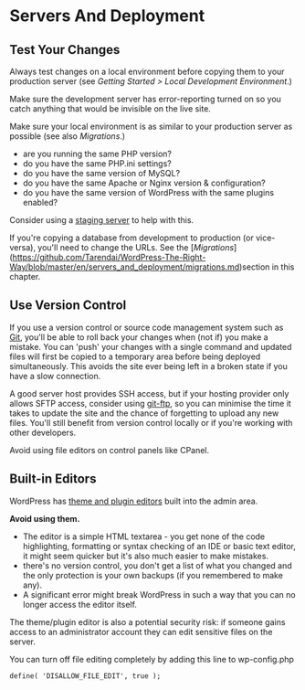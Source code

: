 # Servers And Deployment

## Test Your Changes

Always test changes on a local environment before copying them to your production server (see *Getting Started > Local Development Environment*.)

Make sure the development server has error-reporting turned on so you catch anything that would be invisible on the live site.

Make sure your local environment is as similar to your production server as possible (see also *Migrations*.)

- are you running the same PHP version?
- do you have the same PHP.ini settings?
- do you have the same version of MySQL?
- do you have the same Apache or Nginx version & configuration?
- do you have the same version of WordPress with the same plugins enabled?

Consider using a [staging server](https://en.wikipedia.org/wiki/Staging_site) to help with this.

If you're copying a database from development to production (or vice-versa), you'll need to change the URLs. See the [*Migrations*] (https://github.com/Tarendai/WordPress-The-Right-Way/blob/master/en/servers_and_deployment/migrations.md)section in this chapter.

## Use Version Control

If you use a version control or source code management system such as [Git](http://git-scm.com/), you'll be able to roll back your changes when (not if) you make a mistake. You can 'push' your changes with a single command and updated files will first be copied to a temporary area before being deployed simultaneously. This avoids the site ever being left in a broken state if you have a slow connection.

A good server host provides SSH access, but if your hosting provider only allows SFTP access, consider using [git-ftp](https://github.com/git-ftp/git-ftp), so you can minimise the time it takes to update the site and the chance of forgetting to upload any new files. You'll still benefit from version control locally or if you're working with other developers.

Avoid using file editors on control panels like CPanel.

## Built-in Editors

WordPress has [theme and plugin editors](http://codex.wordpress.org/Editing_Files) built into the admin area.

**Avoid using them.**

- The editor is a simple HTML textarea - you get none of the code highlighting, formatting or syntax checking of an IDE or basic text editor, it might seem quicker but it's also much easier to make mistakes.
- there's no version control, you don't get a list of what you changed and the only protection is your own backups (if you remembered to make any).
- A significant error might break WordPress in such a way that you can no longer access the editor itself.

The theme/plugin editor is also a potential security risk: if someone gains access to an administrator account they can edit sensitive files on the server.

You can turn off file editing completely by adding this line to wp-config.php

    define( 'DISALLOW_FILE_EDIT', true );

